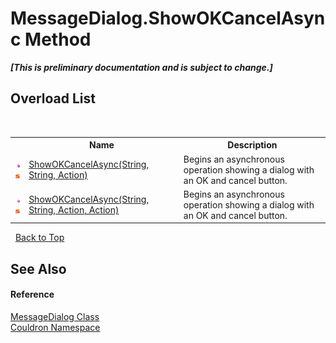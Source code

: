 # MessageDialog.ShowOKCancelAsync Method 
 _**\[This is preliminary documentation and is subject to change.\]**_


## Overload List
&nbsp;<table><tr><th></th><th>Name</th><th>Description</th></tr><tr><td>![Public method](media/pubmethod.gif "Public method")![Static member](media/static.gif "Static member")</td><td><a href="M_Couldron_MessageDialog_ShowOKCancelAsync">ShowOKCancelAsync(String, String, Action)</a></td><td>
Begins an asynchronous operation showing a dialog with an OK and cancel button.</td></tr><tr><td>![Public method](media/pubmethod.gif "Public method")![Static member](media/static.gif "Static member")</td><td><a href="M_Couldron_MessageDialog_ShowOKCancelAsync_1">ShowOKCancelAsync(String, String, Action, Action)</a></td><td>
Begins an asynchronous operation showing a dialog with an OK and cancel button.</td></tr></table>&nbsp;
<a href="#messagedialog.showokcancelasync-method">Back to Top</a>

## See Also


#### Reference
<a href="T_Couldron_MessageDialog">MessageDialog Class</a><br /><a href="N_Couldron">Couldron Namespace</a><br />